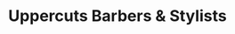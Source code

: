 ---
title: "Uppercuts Barbers & Stylists"
url: /belvedere/uppercuts-barbers-and-stylists/
shop: hairdresser
---
